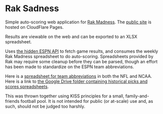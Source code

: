 # Rak Sadness

Simple auto-scoring web application for [Rak Madness](https://rakmadness.net/). The [public site](https://rak-sadness-web.pages.dev/) is hosted on CloudFlare Pages.

Results are viewable on the web and can be exported to an XLSX spreadsheet.

Uses [the hidden ESPN API](https://gist.github.com/akeaswaran/b48b02f1c94f873c6655e7129910fc3b) to fetch game results, and consumes the weekly Rak Madness spreadsheet to do auto-scoring.
Spreadsheets provided by Rak may require some cleanup before they can be parsed, though an effort has been made to standardize on the ESPN team abbreviations.

Here is a [spreadsheet for team abbreviations](https://docs.google.com/spreadsheets/d/1qPdaaXTtnA33izapArCRN--BTNYb-Q0GwhhycJ4dx3w/edit?usp=drivesdk) in both the NFL and NCAA.
Here is a link to [the Google Drive folder containing historical picks and scores spreadsheets](https://drive.google.com/drive/folders/1oHVWKoAbDtT2vJLU3yBP9ofEOPEzNrqi?usp=sharing).

This was thrown together using KISS principles for a small, family-and-friends football pool. It is not intended for public (or at-scale) use and, as such, should not be judged too harshly.
